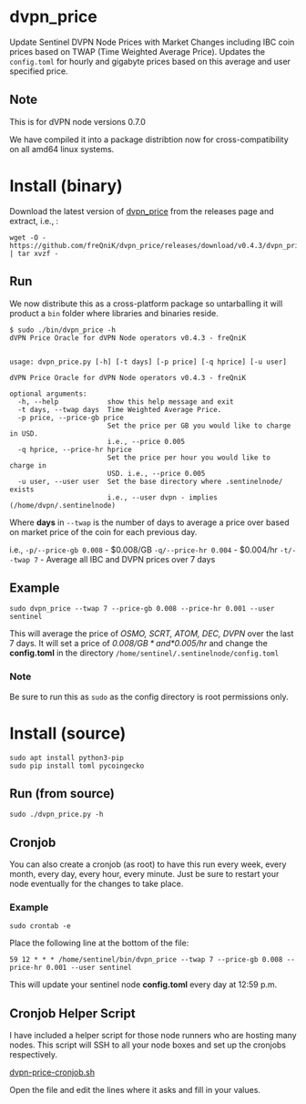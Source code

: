 # dvpn_price

Update Sentinel DVPN Node Prices with Market Changes including IBC coin prices based on TWAP (Time Weighted Average Price). Updates the `config.toml` for hourly and gigabyte prices based on this average and user specified price. 

## Note

This is for dVPN node versions 0.7.0

We have compiled it into a package distribtion now for cross-compatibility on all amd64 linux systems.

# Install (binary)

Download the latest version of [dvpn_price](https://github.com/freQniK/dvpn_price/releases/download/v0.4.1/dvpn_price-v0.4.1.tar.gz) from the releases page and extract, i.e., :

```shell
wget -O - https://github.com/freQniK/dvpn_price/releases/download/v0.4.3/dvpn_price_v0.4.3.tar.gz | tar xvzf -
```

## Run

We now distribute this as a cross-platform package so untarballing it will product a `bin` folder where libraries and binaries reside. 

```shell
$ sudo ./bin/dvpn_price -h
dVPN Price Oracle for dVPN Node operators v0.4.3 - freQniK


usage: dvpn_price.py [-h] [-t days] [-p price] [-q hprice] [-u user]

dVPN Price Oracle for dVPN Node operators v0.4.3 - freQniK

optional arguments:
  -h, --help            show this help message and exit
  -t days, --twap days  Time Weighted Average Price.
  -p price, --price-gb price
                        Set the price per GB you would like to charge in USD.
                        i.e., --price 0.005
  -q hprice, --price-hr hprice
                        Set the price per hour you would like to charge in
                        USD. i.e., --price 0.005
  -u user, --user user  Set the base directory where .sentinelnode/ exists
                        i.e., --user dvpn - implies (/home/dvpn/.sentinelnode)
```

Where **days** in `--twap` is the number of days to average a price over based on market price of the coin for each previous day. 

i.e., 
`-p/--price-gb 0.008` - $0.008/GB
`-q/--price-hr 0.004` - $0.004/hr
`-t/--twap 7` - Average all IBC and DVPN prices over 7 days 

## Example

```shell
sudo dvpn_price --twap 7 --price-gb 0.008 --price-hr 0.001 --user sentinel
```

This will average the price of *OSMO, SCRT, ATOM, DEC, DVPN* over the last 7 days. It will set a price of *$0.008/GB* and *$0.005/hr* and change the **config.toml** in the directory `/home/sentinel/.sentinelnode/config.toml`

### Note

Be sure to run this as `sudo` as the config directory is root permissions only. 

# Install (source)

```shell
sudo apt install python3-pip
sudo pip install toml pycoingecko
```

## Run (from source)

```shell
sudo ./dvpn_price.py -h
```

## Cronjob

You can also create a cronjob (as root) to have this run every week, every month, every day, every hour, every minute. Just be sure to restart your node eventually for the changes to take place.

### Example

```shell
sudo crontab -e
```

Place the following line at the bottom of the file:

```
59 12 * * * /home/sentinel/bin/dvpn_price --twap 7 --price-gb 0.008 --price-hr 0.001 --user sentinel
```

This will update your sentinel node **config.toml** every day at 12:59 p.m.

## Cronjob Helper Script

I have included a helper script for those node runners who are hosting many nodes. This script will SSH to all your node boxes and set up the cronjobs respectively. 

[dvpn-price-cronjob.sh](https://github.com/freQniK/dvpn_price/blob/a33bbdd5e980913d8c96a5f0c1acfec88b594af4/sh/dvpn-price-cronjob.sh)

Open the file and edit the lines where it asks and fill in your values.
